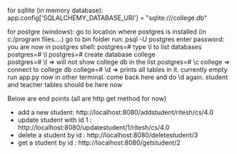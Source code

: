 for sqllite (in memory database):
app.config['SQLALCHEMY_DATABASE_URI'] = "sqlite:///college.db"

for postgre (windows):
go to location where postgres is installed (in c:/program files....)
go to bin folder
run: psql -U postgres 
enter password: 
you are now in postgres shell: postgres=#
type \l to list databases 
postgres=# \l
postgres=# create database college  
postgres=# \l   => will not show college db in the list
postgres=# \c college  => connect to college db
college=# \d   => prints all tables in it. currently empty
run app.py now in other terminal. come back here and do \d again. student and teacher tables should be here now

Below are end points (all are http get method for now)
* add a new student: http://localhost:8080/addstudent/ritesh/cs/4.0
* update student with id 1 : http://localhost:8080/updatestudent/1/ritesh/cs/4.0
* delete a student by id : http://localhost:8080/deletestudent/3
* get a student by id : http://localhost:8080/getstudent/2

